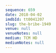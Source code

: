 ```yaml
---
sequence: 659
date: 2018-04-02
imdbId: tt0041207
slug: the-bribe-1949
venue: null
venueNotes: null
medium: TCM HD
mediumNotes: null
---
```

